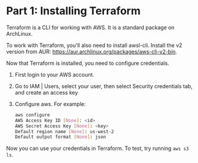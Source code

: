 # Part 1: Installing Terraform

Terraform is a CLI for working with AWS. It is a standard package on ArchLinux.

To work with Terraform, you'll also need to install awsl-cli. Install the v2 version from AUR: https://aur.archlinux.org/packages/aws-cli-v2-bin. 

Now that Terraform is installed, you need to configure credentials.

1. First login to your AWS account.

2. Go to IAM | Users, select your user, then select Security credentials tab, and create an access key

3. Configure aws. For example:

    ```sh
    aws configure
    AWS Access Key ID [None]: <id>
    AWS Secret Access Key [None]: <key>
    Default region name [None]: us-west-2
    Default output format [None]: json
    ```

Now you can use your credentials in Terraform. To test, try running `aws s3 ls`. 
